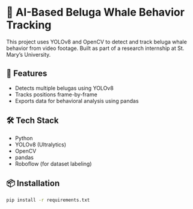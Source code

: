 # 🐋 AI-Based Beluga Whale Behavior Tracking

This project uses YOLOv8 and OpenCV to detect and track beluga whale behavior from video footage. Built as part of a research internship at St. Mary’s University.

## 🚀 Features
- Detects multiple belugas using YOLOv8
- Tracks positions frame-by-frame
- Exports data for behavioral analysis using pandas

## 🛠 Tech Stack
- Python
- YOLOv8 (Ultralytics)
- OpenCV
- pandas
- Roboflow (for dataset labeling)

## 📦 Installation

```bash
pip install -r requirements.txt
